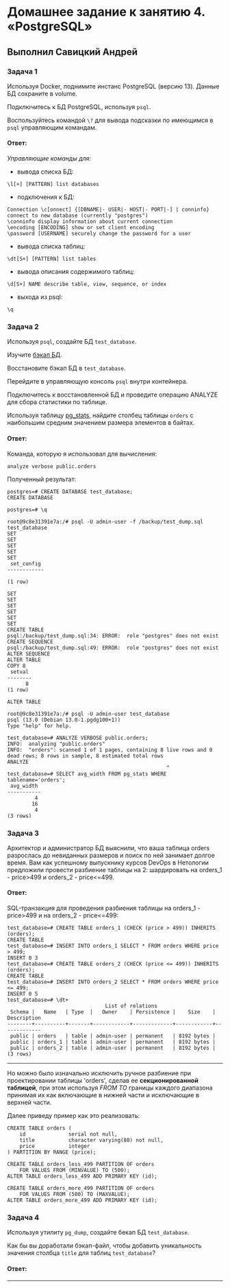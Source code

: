 # Домашнее задание к занятию 4. «PostgreSQL»

## Выполнил Савицкий Андрей

### Задача 1

Используя Docker, поднимите инстанс PostgreSQL (версию 13). Данные БД сохраните в volume.

Подключитесь к БД PostgreSQL, используя `psql`.

Воспользуйтесь командой `\?` для вывода подсказки по имеющимся в `psql` управляющим командам. 

#### Ответ:

*Управляющие команды для:*
- вывода списка БД:
```
\l[+] [PATTERN] list databases
```
- подключения к БД:
```
Connection \c[onnect] {[DBNAME|- USER|- HOST|- PORT|-] | conninfo}
connect to new database (currently "postgres")
\conninfo display information about current connection
\encoding [ENCODING] show or set client encoding
\password [USERNAME] securely change the password for a user
```
- вывода списка таблиц:
```
\dt[S+] [PATTERN] list tables
```
- вывода описания содержимого таблиц:
```
\d[S+] NAME describe table, view, sequence, or index
```
- выхода из psql:
```
\q
```

### Задача 2

Используя `psql`, создайте БД `test_database`.

Изучите [бэкап БД](https://github.com/netology-code/virt-homeworks/tree/virt-11/06-db-04-postgresql/test_data).

Восстановите бэкап БД в `test_database`.

Перейдите в управляющую консоль `psql` внутри контейнера.

Подключитесь к восстановленной БД и проведите операцию ANALYZE для сбора статистики по таблице.

Используя таблицу [pg_stats](https://postgrespro.ru/docs/postgresql/12/view-pg-stats), найдите столбец таблицы `orders` 
с наибольшим средним значением размера элементов в байтах.

#### Ответ:

Команда, которую я использовал для вычисления:
```
analyze verbose public.orders
```
Полученный результат:
```
postgres=# CREATE DATABASE test_database;
CREATE DATABASE

postgres=# \q

root@9c8e31391e7a:/# psql -U admin-user -f /backup/test_dump.sql test_database
SET
SET
SET
SET
SET
 set_config 
------------
 
(1 row)

SET
SET
SET
SET
SET
SET
CREATE TABLE
psql:/backup/test_dump.sql:34: ERROR:  role "postgres" does not exist
CREATE SEQUENCE
psql:/backup/test_dump.sql:49: ERROR:  role "postgres" does not exist
ALTER SEQUENCE
ALTER TABLE
COPY 8
 setval 
--------
      8
(1 row)

ALTER TABLE

root@9c8e31391e7a:/# psql -U admin-user test_database
psql (13.0 (Debian 13.0-1.pgdg100+1))
Type "help" for help.

test_database=# ANALYZE VERBOSE public.orders;
INFO:  analyzing "public.orders"
INFO:  "orders": scanned 1 of 1 pages, containing 8 live rows and 0 dead rows; 8 rows in sample, 8 estimated total rows
ANALYZE
                                                    ^
test_database=# SELECT avg_width FROM pg_stats WHERE tablename='orders';
 avg_width 
-----------
         4
        16
         4
(3 rows)
```

### Задача 3

Архитектор и администратор БД выяснили, что ваша таблица orders разрослась до невиданных размеров и
поиск по ней занимает долгое время. Вам как успешному выпускнику курсов DevOps в Нетологии предложили
провести разбиение таблицы на 2: шардировать на orders_1 - price>499 и orders_2 - price<=499.

#### Ответ:

SQL-транзакция для проведения разбиения таблицы на orders_1 - price>499 и на orders_2 - price<=499:
```
test_database=# CREATE TABLE orders_1 (CHECK (price > 499)) INHERITS (orders);
CREATE TABLE
test_database=# INSERT INTO orders_1 SELECT * FROM orders WHERE price > 499;
INSERT 0 3
test_database=# CREATE TABLE orders_2 (CHECK (price <= 499)) INHERITS (orders);
CREATE TABLE
test_database=# INSERT INTO orders_2 SELECT * FROM orders WHERE price <= 499;
INSERT 0 5
test_database=# \dt+
                                List of relations
 Schema |   Name   | Type  |   Owner    | Persistence |    Size    | Description 
--------+----------+-------+------------+-------------+------------+-------------
 public | orders   | table | admin-user | permanent   | 8192 bytes | 
 public | orders_1 | table | admin-user | permanent   | 8192 bytes | 
 public | orders_2 | table | admin-user | permanent   | 8192 bytes | 
(3 rows)
```

---

Но можно было изначально исключить ручное разбиение при проектировании таблицы 'orders', сделав ее **секционированной таблицей**, при этом используя *FROM TO* границы каждого диапазона принимая их как включающие в нижней части и исключающие в верхней части.

Далее приведу пример как это реализовать:
```
CREATE TABLE orders (
    id              serial not null,
    title           character varying(80) not null,
    price           integer
) PARTITION BY RANGE (price);

CREATE TABLE orders_less_499 PARTITION OF orders
    FOR VALUES FROM (MINVALUE) TO (500);
ALTER TABLE orders_less_499 ADD PRIMARY KEY (id);

CREATE TABLE orders_more_499 PARTITION OF orders
    FOR VALUES FROM (500) TO (MAXVALUE);
ALTER TABLE orders_more_499 ADD PRIMARY KEY (id);
```

### Задача 4

Используя утилиту `pg_dump`, создайте бекап БД `test_database`.

Как бы вы доработали бэкап-файл, чтобы добавить уникальность значения столбца `title` для таблиц `test_database`?

#### Ответ:



---

